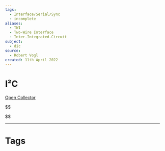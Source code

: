 ```yaml
---
tags:
  - Interface/Serial/Sync
  - incomplete
aliases:
  - TWI
  - Two-Wire Interface
  - Inter-Integrated-Circuit
subject:
  - dic
source:
  - Robert Vogl
created: 11th April 2022
---
```


# I²C

[Open Collector](../../Hardwareentwicklung/Open%20Collector.md)

$$

$$

---

# Tags